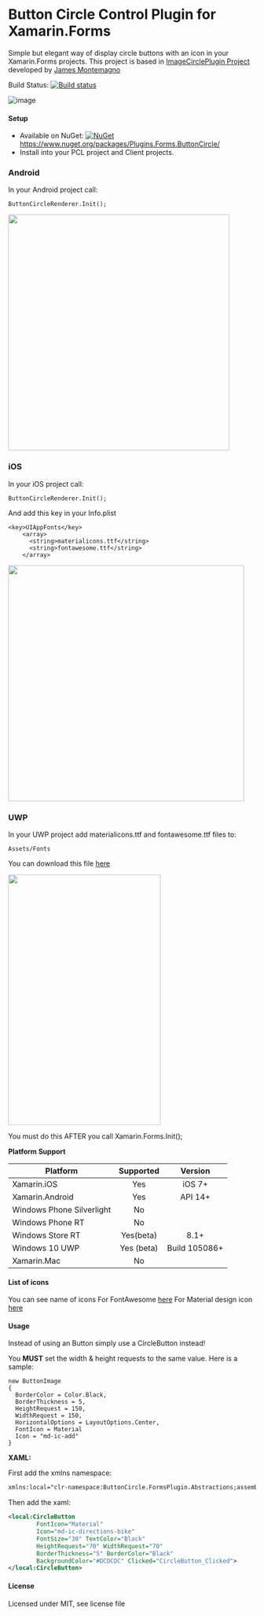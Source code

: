 # Button Circle Control Plugin for Xamarin.Forms

Simple but elegant way of display circle buttons with an icon in your Xamarin.Forms projects. This project is based in [ImageCirclePlugin Project](https://github.com/jamesmontemagno/ImageCirclePlugin) developed by [James Montemagno](https://twitter.com/jamesmontemagno)

Build Status: [![Build status](https://ci.appveyor.com/api/projects/status/1yyib3ysj80mas1w?svg=true)](https://ci.appveyor.com/project/wilsonvargas/buttoncircleplugin)

![image](https://raw.githubusercontent.com/wilsonvargas/ButtonCirclePlugin/master/images/screenshots/image.png)

#### Setup
* Available on NuGet: [![NuGet](https://img.shields.io/nuget/v/Plugins.Forms.ButtonCircle.svg?label=NuGet)](https://www.nuget.org/packages/Plugins.Forms.ButtonCircle/) https://www.nuget.org/packages/Plugins.Forms.ButtonCircle/
* Install into your PCL project and Client projects.

### Android

In your Android project call:

```
ButtonCircleRenderer.Init();
```
<img src="https://raw.githubusercontent.com/wilsonvargas/ButtonCirclePlugin/master/images/screenshots/android.png" 
data-canonical-src="https://raw.githubusercontent.com/wilsonvargas/ButtonCirclePlugin/master/images/screenshots/android.png"
 width="450" height="480" />

### iOS

In your iOS project call:

```
ButtonCircleRenderer.Init();
```

And add this key in your Info.plist

```
<key>UIAppFonts</key>
    <array>
      <string>materialicons.ttf</string>
      <string>fontawesome.ttf</string>
    </array>
```

<img src="https://raw.githubusercontent.com/wilsonvargas/ButtonCirclePlugin/master/images/screenshots/ios.png" 
data-canonical-src="https://raw.githubusercontent.com/wilsonvargas/ButtonCirclePlugin/master/images/screenshots/ios.png"
 width="480" height="480" />


### UWP

In your UWP project add materialicons.ttf and fontawesome.ttf files to:

```
Assets/Fonts
```

You can download this file [here](https://github.com/wilsonvargas/ButtonCirclePlugin/raw/master/src/ButtonCircle/ButtonCircle.FormsPlugin.UWP/Assets/Fonts/MaterialIcons-Regular.ttf)

<img src="https://raw.githubusercontent.com/wilsonvargas/ButtonCirclePlugin/master/images/screenshots/windows.png" 
data-canonical-src="https://raw.githubusercontent.com/wilsonvargas/ButtonCirclePlugin/master/images/screenshots/windows.png"
 width="310" height="510" />


You must do this AFTER you call Xamarin.Forms.Init();

**Platform Support**

|Platform|Supported|Version|
| ------------------- | :-----------: | :------------------: |
|Xamarin.iOS|Yes|iOS 7+|
|Xamarin.Android|Yes|API 14+|
|Windows Phone Silverlight|No|
|Windows Phone RT|No|
|Windows Store RT|Yes(beta)|8.1+ 
|Windows 10 UWP|Yes (beta)|Build 105086+
|Xamarin.Mac|No||

#### List of icons
You can see name of icons
For FontAwesome [here](https://github.com/wilsonvargas/ButtonCirclePlugin/blob/master/src/ButtonCircle/ButtonCircle.FormsPlugin.Abstractions/FontAwesome/FontAwesomeCollection.cs)
For Material design icon [here](https://github.com/wilsonvargas/ButtonCirclePlugin/blob/master/src/ButtonCircle/ButtonCircle.FormsPlugin.Abstractions/Material/MaterialCollection.cs)

#### Usage
Instead of using an Button simply use a CircleButton instead!

You **MUST** set the width & height requests to the same value. Here is a sample:
```
new ButtonImage
{
  BorderColor = Color.Black,
  BorderThickness = 5,
  HeightRequest = 150,
  WidthRequest = 150,
  HorizontalOptions = LayoutOptions.Center,
  FontIcon = Material
  Icon = "md-ic-add"
}
```

**XAML:**

First add the xmlns namespace:
```xml
xmlns:local="clr-namespace:ButtonCircle.FormsPlugin.Abstractions;assembly=ButtonCircle.FormsPlugin.Abstractions"
```

Then add the xaml:

```xml
<local:CircleButton 
        FontIcon="Material"
        Icon="md-ic-directions-bike" 
        FontSize="30" TextColor="Black" 
        HeightRequest="70" WidthRequest="70" 
        BorderThickness="5" BorderColor="Black" 
        BackgroundColor="#DCDCDC" Clicked="CircleButton_Clicked">
</local:CircleButton>
```

#### License
Licensed under MIT, see license file
